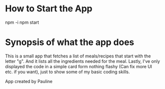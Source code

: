 # How to Start the App
npm -i
npm start

# Synopsis of what the app does
This is a small app that fetches a list of meals/recipes that start with the letter "g".
And it lists all the ingredients needed for the meal.
Lastly, I've only displayed the code in a simple card form nothing flashy (Can fix more UI etc. if you want), just to show some of my basic coding skills.
 

App created by Pauline
